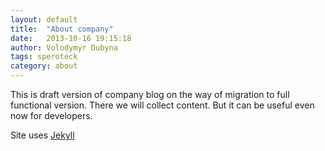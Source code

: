 ```yaml
---
layout: default
title:  "About company"
date:   2013-10-16 19:15:18
author: Volodymyr Dubyna
tags: speroteck
category: about
---
```


This is draft version of company blog on the way of migration to full functional version.
There we will collect content. But it can be useful even now for developers.

Site uses [Jekyll](http://jekyllrb.com)



